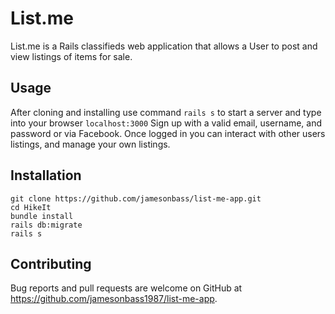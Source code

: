 # List.me ##

List.me is a Rails classifieds web application that allows a User to post and view listings of items for sale.

## Usage ##

After cloning and installing use command ```rails s``` to start a server and type into your browser ```localhost:3000```
Sign up with a valid email, username, and password or via Facebook. Once logged in you can interact with other users listings, and manage your own listings.

## Installation ##

```shell
git clone https://github.com/jamesonbass/list-me-app.git
cd HikeIt
bundle install
rails db:migrate
rails s
```

## Contributing ##

Bug reports and pull requests are welcome on GitHub at https://github.com/jamesonbass1987/list-me-app.

